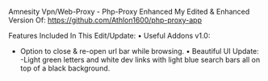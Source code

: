 Amnesity Vpn/Web-Proxy - Php-Proxy Enhanced
My Edited & Enhanced Version Of: https://github.com/Athlon1600/php-proxy-app

Features Included In This Edit/Update:
• Useful Addons v1.0:
- Option to close & re-open url bar while browsing.
• Beautiful UI Update:
-Light green letters and white dev links with light blue search bars all on top of a black background.
